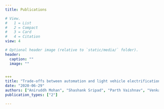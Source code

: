 ```yaml
---
title: Publications

# View.
#   1 = List
#   2 = Compact
#   3 = Card
#   4 = Citation
view: 4

# Optional header image (relative to `static/media/` folder).
header:
  caption: ""
  image: ""


+++
title: "Trade-offs between automation and light vehicle electrification"
date: "2020-06-29"
authors: ["Aniruddh Mohan", "Shashank Sripad", "Parth Vaishnav", "Venkatasubramanian Viswanathan"]
publication_types: ["2"]

---
```

